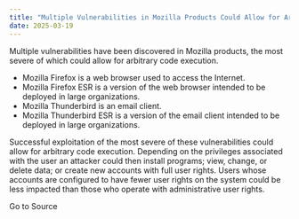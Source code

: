 ```yaml
---
title: "Multiple Vulnerabilities in Mozilla Products Could Allow for Arbitrary Code Execution"
date: 2025-03-19
---
```


Multiple vulnerabilities have been discovered in Mozilla products, the most severe of which could allow for arbitrary code execution.

  

- Mozilla Firefox is a web browser used to access the Internet.
- Mozilla Firefox ESR is a version of the web browser intended to be deployed in large organizations.
- Mozilla Thunderbird is an email client.
- Mozilla Thunderbird ESR is a version of the email client intended to be deployed in large organizations.

  

Successful exploitation of the most severe of these vulnerabilities could allow for arbitrary code execution. Depending on the privileges associated with the user an attacker could then install programs; view, change, or delete data; or create new accounts with full user rights. Users whose accounts are configured to have fewer user rights on the system could be less impacted than those who operate with administrative user rights.

Go to Source
